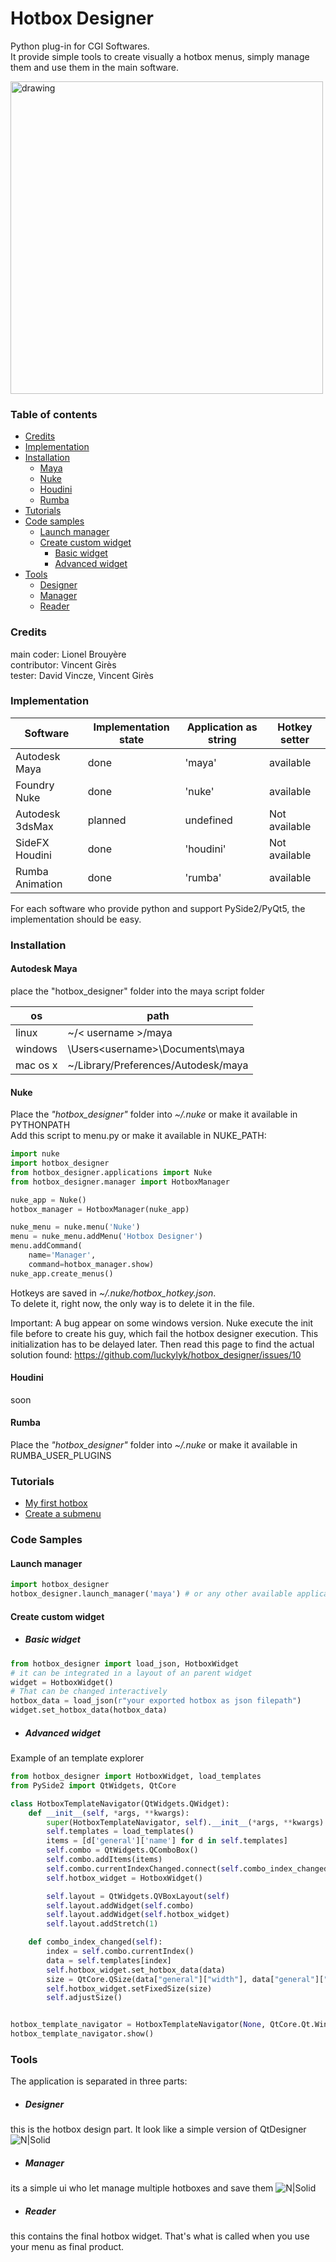 
# Hotbox Designer
Python plug-in for CGI Softwares.  
It provide simple tools to create visually a hotbox menus, simply manage them and use them in the main software.

<img src="https://raw.githubusercontent.com/luckylyk/hotbox_designer/master/documentation/hotbox.gif" alt="drawing" align="center" width="500"/>

### Table of contents
* [Credits](#credits)
* [Implementation](#implementation)
* [Installation](#installation)
    * [Maya](#autodesk-maya)
    * [Nuke](#nuke)
    * [Houdini](#houdini)
    * [Rumba](#rumba)
* [Tutorials](#tutorials)
* [Code samples](#code-samples)
    * [Launch manager](#launch-manager)
    * [Create custom widget](#create-custom-widget)
        * [Basic widget](#basic-widget)
        * [Advanced widget](#advanced-widget)
* [Tools](#tools)
    * [Designer](#designer)
    * [Manager](#manager)
    * [Reader](#reader)

### Credits
main coder: Lionel Brouyère  
contributor: Vincent Girès  
tester: David Vincze, Vincent Girès
### Implementation
| Software       | Implementation state | Application as string | Hotkey setter   |
| ------         | ------               | ------                | -----           |
| Autodesk Maya  | done                 | 'maya'                | available       |
| Foundry Nuke   | done                 | 'nuke'                | available       |
| Autodesk 3dsMax| planned              | undefined             | Not available   |
| SideFX Houdini | done                 | 'houdini'             | Not available   |
| Rumba Animation| done                 | 'rumba'               | available       |

For each software who provide python and support PySide2/PyQt5, the implementation should be easy.

### Installation
#### Autodesk Maya

place the "hotbox_designer" folder into the maya script folder

| os       | path                                          |
| ------   | ------                                        |
| linux    | ~/< username >/maya                           |
| windows  | \Users\<username>\Documents\maya              |
| mac os x | ~<username>/Library/Preferences/Autodesk/maya |

#### Nuke
Place the _"hotbox_designer"_ folder into _~/.nuke_ or make it available in PYTHONPATH<br />
Add this script to menu.py or make it available in NUKE_PATH:
```python
import nuke
import hotbox_designer
from hotbox_designer.applications import Nuke
from hotbox_designer.manager import HotboxManager

nuke_app = Nuke()
hotbox_manager = HotboxManager(nuke_app)

nuke_menu = nuke.menu('Nuke')
menu = nuke_menu.addMenu('Hotbox Designer')
menu.addCommand(
    name='Manager',
    command=hotbox_manager.show)
nuke_app.create_menus()
```
Hotkeys are saved in _~/.nuke/hotbox_hotkey.json_.<br />
To delete it, right now, the only way is to delete it in the file.

Important: 
A bug appear on some windows version. Nuke execute the init file before to create his guy, which fail the hotbox designer execution. This initialization has to be delayed later. Then read this page to find the actual solution found:
https://github.com/luckylyk/hotbox_designer/issues/10

#### Houdini
soon
#### Rumba
Place the _"hotbox_designer"_ folder into _~/.nuke_ or make it available in RUMBA_USER_PLUGINS<br />


### Tutorials
* [My first hotbox](https://vimeo.com/304248049)
* [Create a submenu](https://vimeo.com/304252379)
### Code Samples
#### Launch manager
```python
import hotbox_designer
hotbox_designer.launch_manager('maya') # or any other available application name as string
```
#### Create custom widget
* ##### Basic widget
```python
from hotbox_designer import load_json, HotboxWidget
# it can be integrated in a layout of an parent widget
widget = HotboxWidget()
# That can be changed interactively
hotbox_data = load_json(r"your exported hotbox as json filepath")
widget.set_hotbox_data(hotbox_data)
```
* ##### Advanced widget
Example of an template explorer

```python
from hotbox_designer import HotboxWidget, load_templates
from PySide2 import QtWidgets, QtCore

class HotboxTemplateNavigator(QtWidgets.QWidget):
    def __init__(self, *args, **kwargs):
        super(HotboxTemplateNavigator, self).__init__(*args, **kwargs)
        self.templates = load_templates()
        items = [d['general']['name'] for d in self.templates]
        self.combo = QtWidgets.QComboBox()
        self.combo.addItems(items)
        self.combo.currentIndexChanged.connect(self.combo_index_changed)
        self.hotbox_widget = HotboxWidget()

        self.layout = QtWidgets.QVBoxLayout(self)
        self.layout.addWidget(self.combo)
        self.layout.addWidget(self.hotbox_widget)
        self.layout.addStretch(1)

    def combo_index_changed(self):
        index = self.combo.currentIndex()
        data = self.templates[index]
        self.hotbox_widget.set_hotbox_data(data)
        size = QtCore.QSize(data["general"]["width"], data["general"]["height"])
        self.hotbox_widget.setFixedSize(size)
        self.adjustSize()


hotbox_template_navigator = HotboxTemplateNavigator(None, QtCore.Qt.Window)
hotbox_template_navigator.show()
```

### Tools
The application is separated in three parts:
- ##### Designer
this is the hotbox design part. It look like a simple version of QtDesigner
![N|Solid](https://raw.githubusercontent.com/luckylyk/hotbox_designer/master/documentation/heditor.jpg)
- ##### Manager
its a simple ui who let manage multiple hotboxes and save them
![N|Solid](https://raw.githubusercontent.com/luckylyk/hotbox_designer/master/documentation/manager2.jpg)
- ##### Reader
this contains the final hotbox widget. That's what is called when you use your menu as final product.
